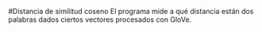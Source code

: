 #Distancia de similitud coseno
El programa mide a qué distancia están dos palabras dados ciertos vectores procesados con GloVe.
